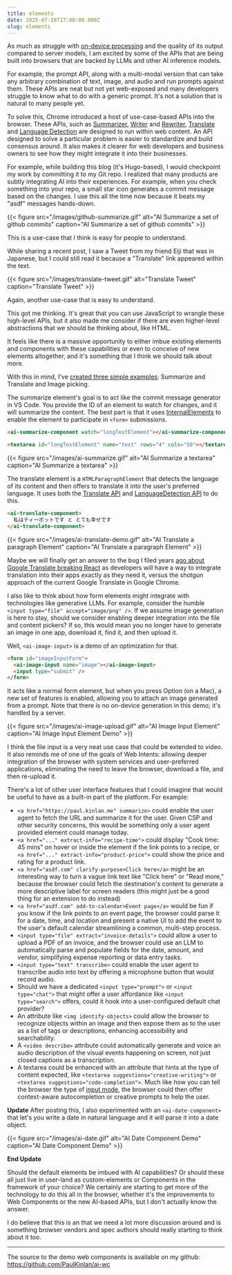 ```yaml
---
title: elements
date: 2025-07-16T17:00:00.000Z
slug: elements
---
```


As much as struggle with [on-device processing](/on-device/) and the quality of its output compared to server models, I am excited by some of the APIs that are being built into browsers that are backed by LLMs and other AI inference models.

For example, the prompt API, along with a multi-modal version that can take any arbitrary combination of text, image, and audio and run prompts against them. These APIs are neat but not yet web-exposed and many developers struggle to know what to do with a generic prompt. It's not a solution that is natural to many people yet.

To solve this, Chrome introduced a host of use-case-based APIs into the browser. These APIs, such as [Summarizer](https://developer.chrome.com/docs/ai/summarizer-api), [Writer](https://developer.chrome.com/docs/ai/writer-api) and [Rewriter](https://developer.chrome.com/docs/ai/rewriter-api), [Translate](https://developer.chrome.com/docs/ai/translator-api) and [Language Detection](https://developer.chrome.com/docs/ai/language-detection) are designed to run within web content. An API designed to solve a particular problem is easier to standardize and build consensus around. It also makes it clearer for web developers and business owners to see how they might integrate it into their businesses.

For example, while building this blog (it's Hugo-based), I would checkpoint my work by committing it to my Git repo. I realized that many products are subtly integrating AI into their experiences. For example, when you check something into your repo, a small star icon generates a commit message based on the changes. I use this all the time now because it beats my "asdf" messages hands-down.

{{< figure src="/images/github-summarize.gif" alt="AI Summarize a set of github commits" caption="AI Summarize a set of github commits" >}}

This is a use-case that I think is easy for people to understand.

While sharing a recent post, I saw a Tweet from my friend Eiji that was in Japanese, but I could still read it because a "Translate" link appeared within the text.

{{< figure src="/images/translate-tweet.gif" alt="Translate Tweet" caption="Translate Tweet" >}}

Again, another use-case that is easy to understand.

This got me thinking. It's great that you can use JavaScript to wrangle these high-level APIs, but it also made me consider if there are even higher-level abstractions that we should be thinking about, like HTML.

It feels like there is a massive opportunity to either imbue existing elements and components with these capabilities or even to conceive of new elements altogether, and it's something that I think we should talk about more.

With this in mind, I've [created three simple examples](https://github.com/PaulKinlan/ai-wc): Summarize and Translate and Image picking.

The summarize element's goal is to act like the commit message generator in VS Code. You provide the ID of an element to watch for changes, and it will summarize the content. The best part is that it uses [InternalElements](https://developer.mozilla.org/en-US/docs/Web/API/ElementInternals) to enable the element to participate in `<form>` submissions.

```html
<ai-summarize-component watch="longTextElement"></ai-summarize-component>

<textarea id="longTextElement" name="text" rows="4" cols="50"></textarea>
```

{{< figure src="/images/ai-summarize.gif" alt="AI Summarize a textarea" caption="AI Summarize a textarea" >}}

The translate element is a `HTMLParagraphElement` that detects the language of its content and then offers to translate it into the user's preferred language. It uses both the [Translate API](https://developer.chrome.com/docs/ai/translator-api) and [LanguageDetection API](https://developer.chrome.com/docs/ai/language-detection) to do this.

```html
<ai-translate-component>
  私はティーポットです と とても幸せです
</ai-translate-component>
```

{{< figure src="/images/ai-translate-demo.gif" alt="AI Translate a paragraph Element" caption="AI Translate a paragraph Element" >}}

Maybe we will finally get an answer to the bug I filed years [ago about Google Translate breaking React](https://bugs.chromium.org/p/chromium/issues/detail?id=872770) as developers will have a way to integrate translation into their apps exactly as they need it, versus the shotgun approach of the current Google Translate in Google Chrome.

I also like to think about how form elements might integrate with technologies like generative LLMs. For example, consider the humble `<input type="file" accept="image/png" />`. If we assume image generation is here to stay, should we consider enabling deeper integration into the file and content pickers? If so, this would mean you no longer have to generate an image in one app, download it, find it, and then upload it.

Well, `<ai-image-input>` is a demo of an optimization for that.

```html
<form id="imageInputForm">
  <ai-image-input name="image"></ai-image-input>
  <input type="submit" />
</form>
```

It acts like a normal form element, but when you press Option (on a Mac), a new set of features is enabled, allowing you to attach an image generated from a prompt. Note that there is no on-device generation in this demo; it's handled by a server.

{{< figure src="/images/ai-image-upload.gif" alt="AI Image Input Element" caption="AI Image Input Element Demo" >}}

I think the file input is a very neat use case that could be extended to video. It also reminds me of one of the goals of Web Intents: allowing deeper integration of the browser with system services and user-preferred applications, eliminating the need to leave the browser, download a file, and then re-upload it.

There's a lot of other user interface features that I could imagine that would be useful to have as a built-in part of the platform. For example:

- `<a href="https://paul.kinlan.me" summarize>` could enable the user agent to fetch the URL and summarize it for the user. Given CSP and other security concerns, this would be something only a user agent provided element could manage today.
- `<a href="..." extract-info="recipe-time">` could display "Cook time: 45 mins" on hover or inside the element if the link points to a recipe, or `<a href="..." extract-info="product-price">` could show the price and rating for a product link.
- `<a href="asdf.com" clarify-purpose>Click here</a>` might be an interesting way to turn a vague link text like "Click here" or "Read more," because the browser could fetch the destination's content to generate a more descriptive label for screen readers (this might just be a good thing for an extension to do instead)
- `<a href="asdf.com" add-to-calendar>Event page</a>` would be fun if you know if the link points to an event page, the browser could parse it for a date, time, and location and present a native UI to add the event to the user's default calendar streamlining a common, multi-step process.
- `<input type="file" extract="invoice-details">` could allow a user to upload a PDF of an invoice, and the browser could use an LLM to automatically parse and populate fields for the date, amount, and vendor, simplifying expense reporting or data entry tasks.
- `<input type="text" transcribe>` could enable the user agent to transcribe audio into text by offering a microphone button that would record audio.
- Should we have a dedicated `<input type="prompt">` or `<input type="chat">` that might offer a user affordance like `<input type="search">` offers, could it hook into a user-configured default chat provider?
- An attribute like `<img identify-objects>` could allow the browser to recognize objects within an image and then expose them as to the user as a list of tags or descriptions, enhancing accessibility and searchability.
- A `<video describe>` attribute could automatically generate and voice an audio description of the visual events happening on screen, not just closed captions as a transcription.
- A textarea could be enhanced with an attribute that hints at the type of content expected, like `<textarea suggestions="creative-writing">` or `<textarea suggestions="code-completion">`. Much like how you can tell the browser the type of [input mode](https://developer.mozilla.org/en-US/docs/Web/HTML/Reference/Global_attributes/inputmode), the browser could then offer context-aware autocompletion or creative prompts to help the user.

**Update** After posting this, I also experimented with an `<ai-date-component>` that let's you write a date in natural language and it will parse it into a date object.

{{< figure src="/images/ai-date.gif" alt="AI Date Component Demo" caption="AI Date Component Demo" >}}

**End Update**

Should the default elements be imbued with AI capabilities? Or should these all just live in user-land as custom-elements or Components in the framework of your choice? We certainly are starting to get more of the technology to do this all in the browser, whether it's the improvements to Web Components or the new AI-based APIs, but I don't actually know the answer.

I do believe that this is an that we need a lot more discussion around and is something browser vendors and spec authors should really starting to think about it too.

---

The source to the demo web components is available on my github: https://github.com/PaulKinlan/ai-wc
